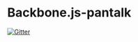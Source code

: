 # Backbone.js-pantalk

[![Gitter](https://badges.gitter.im/Join%20Chat.svg)](https://gitter.im/kaethorn/Backbone.js-pantalk?utm_source=badge&utm_medium=badge&utm_campaign=pr-badge&utm_content=badge)
